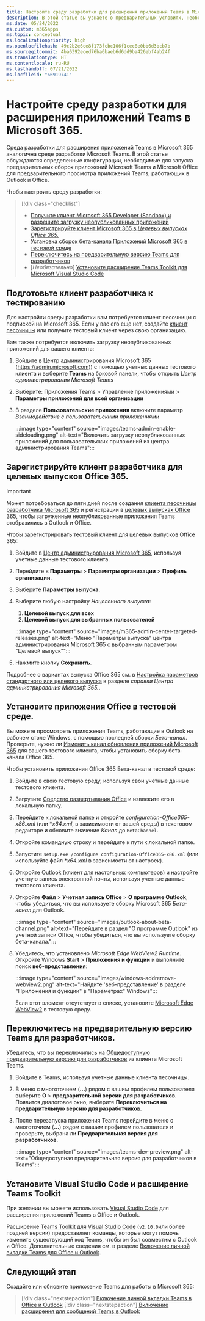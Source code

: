 ```yaml
---
title: Настройте среду разработки для расширения приложений Teams в Microsoft 365.
description: В этой статье вы узнаете о предварительных условиях, необходимых для запуска ознакомительных версий сборок для расширения ваших приложений Teams в Microsoft 365.
ms.date: 05/24/2022
ms.custom: m365apps
ms.topic: conceptual
ms.localizationpriority: high
ms.openlocfilehash: 49c2b2e6ce8f173fcbc106f1cec8e0bb6d3bcb7b
ms.sourcegitcommit: 4ba6392eced76ba6baeb6d6dd9ba426ebf4ab24f
ms.translationtype: HT
ms.contentlocale: ru-RU
ms.lasthandoff: 07/21/2022
ms.locfileid: "66919741"
---
```

# <a name="set-up-your-dev-environment-for-extending-teams-apps-across-microsoft-365"></a>Настройте среду разработки для расширения приложений Teams в Microsoft 365.

Среда разработки для расширения приложений Teams в Microsoft 365 аналогична среде разработки Microsoft Teams. В этой статье обсуждаются определенные конфигурации, необходимые для запуска предварительных сборок приложений Microsoft Teams и Microsoft Office для предварительного просмотра приложений Teams, работающих в Outlook и Office.

Чтобы настроить среду разработки:

> [!div class="checklist"]
>
> * [Получите клиент Microsoft 365 Developer (Sandbox) и разрешите загрузку неопубликованных приложений](#prepare-a-developer-tenant-for-testing)
> * [Зарегистрируйте клиент Microsoft 365 в *Целевых выпусках Office 365.*](#enroll-your-developer-tenant-for-office-365-targeted-releases)
> * [Установка сборок бета-канала Приложений Microsoft 365 в тестовой среде](#install-office-apps-in-your-test-environment)
> * [Переключитесь на предварительную версию Teams для разработчиков](#switch-to-the-developer-preview-version-of-teams)
> * [*Необязательно*] [Установите расширение Teams Toolkit для Microsoft Visual Studio Code](#install-visual-studio-code-and-teams-toolkit-extension)

## <a name="prepare-a-developer-tenant-for-testing"></a>Подготовьте клиент разработчика к тестированию

Для настройки среды разработки вам потребуется клиент песочницы с подпиской на Microsoft 365. Если у вас его еще нет, создайте [клиент песочницы](/office/developer-program/microsoft-365-developer-program-get-started) или получите тестовый клиент через свою организацию.

Вам также потребуется включить загрузку неопубликованных приложений для вашего клиента:

1. Войдите в Центр администрирования Microsoft 365 (https://admin.microsoft.com)) с помощью учетных данных тестового клиента и выберите **Teams** на боковой панели, чтобы открыть *Центр администрирования Microsoft Teams*
1. Выберите: Приложения Teams > Управление приложениями > **Параметры приложений для всей организации**
1. В разделе **Пользовательские приложения** включите параметр *Взаимодействие с пользовательскими приложениями*

    :::image type="content" source="images/teams-admin-enable-sideloading.png" alt-text="Включить загрузку неопубликованных приложений для пользовательских приложений из центра администрирования Teams":::

## <a name="enroll-your-developer-tenant-for-office-365-targeted-releases"></a>Зарегистрируйте клиент разработчика для целевых выпусков Office 365.

> [!Important]
> Может потребоваться до пяти дней после создания [клиента песочницы разработчика Microsoft 365](/office/developer-program/microsoft-365-developer-program-get-started) и регистрации в [целевых выпусках Office 365](#enroll-your-developer-tenant-for-office-365-targeted-releases), чтобы загруженные неопубликованные приложения Teams отобразились в Outlook и Office.

Чтобы зарегистрировать тестовый клиент для целевых выпусков Office 365:

1. Войдите в [Центр администрирования Microsoft 365](https://admin.microsoft.com), используя учетные данные тестового клиента.
1. Перейдите в **Параметры** > **Параметры организации** > **Профиль организации**.
1. Выберите **Параметры выпуска**.
1. Выберите любую настройку *Нацеленного выпуска*:
    1. **Целевой выпуск для всех**
    1. **Целевой выпуск для выбранных пользователей**

    :::image type="content" source="images/m365-admin-center-targeted-releases.png" alt-text="Меню &quot;Параметры выпуска&quot; центра администрирования Microsoft 365 с выбранным параметром &quot;Целевой выпуск&quot;":::

1. Нажмите кнопку **Сохранить**.

Подробнее о вариантах выпуска Office 365 см. в [Настройка параметров стандартного или целевого выпуска](/microsoft-365/admin/manage/release-options-in-office-365?view=o365-worldwide&preserve-view=true#targeted-release) в разделе *справки Центра администрирования Microsoft 365.*.

## <a name="install-office-apps-in-your-test-environment"></a>Установите приложения Office в тестовой среде.

Вы можете просмотреть приложения Teams, работающие в Outlook на рабочем столе Windows, с помощью последней сборки *Бета-канал*. Проверьте, нужно ли [Изменить канал обновления приложений Microsoft 365](/deployoffice/change-update-channels?WT.mc_id=M365-MVP-5002016) для вашего тестового клиента, чтобы установить сборку бета-канала Office 365.

Чтобы установить приложения Office 365 Бета-канал в тестовой среде:

1. Войдите в свою тестовую среду, используя свои учетные данные тестового клиента.
1. Загрузите [Средство развертывания Office](https://www.microsoft.com/download/details.aspx?id=49117) и извлеките его в локальную папку.
1. Перейдите к локальной папке и откройте *configuration-Office365-x86.xml* (или **x64.xml*, в зависимости от вашей среды) в текстовом редакторе и обновите значение *Канал* до `BetaChannel`.
1. Откройте командную строку и перейдите к пути к локальной папке.
1. Запустите `setup.exe /configure configuration-Office365-x86.xml` (или используйте файл **x64.xml* в зависимости от настроек).
1. Откройте Outlook (клиент для настольных компьютеров) и настройте учетную запись электронной почты, используя учетные данные тестового клиента.
1. Откройте **Файл** > **Учетная запись Office** > **О программе Outlook**, чтобы убедиться, что вы используете сборку Microsoft 365 *Бета-канал* для Outlook.

    :::image type="content" source="images/outlook-about-beta-channel.png" alt-text="Перейдите в раздел &quot;О программе Outlook&quot; из учетной записи Office, чтобы убедиться, что вы используете сборку бета-канала.":::

1. Убедитесь, что установлено *Microsoft Edge WebView2 Runtime*. Откройте Windows **Start** >  **Приложения и функции** и выполните поиск **веб-представления**:

    :::image type="content" source="images/windows-addremove-webview2.png" alt-text="Найдите 'веб-представление' в разделе &quot;Приложения и функции&quot; в &quot;Параметрах&quot; Windows":::

    Если этот элемент отсутствует в списке, установите [Microsoft Edge WebView2](https://developer.microsoft.com/microsoft-edge/webview2/) в тестовую среду.

## <a name="switch-to-the-developer-preview-version-of-teams"></a>Переключитесь на предварительную версию Teams для разработчиков.

Убедитесь, что вы переключились на [Общедоступную предварительную версию для разработчиков](../resources/dev-preview/developer-preview-intro.md) из клиента Microsoft Teams.

1. Войдите в Teams, используя учетные данные клиента песочницы.
1. В меню с многоточием (**...**) рядом с вашим профилем пользователя выберите **О** > **предварительной версии для разработчиков**. Появится диалоговое окно, выберите **Переключиться на предварительную версию для разработчиков**.
1. После перезапуска приложения Teams перейдите в меню с многоточием (**...**) рядом с вашим профилем пользователя и проверьте, выбрана ли **Предварительная версия для разработчиков**.

    :::image type="content" source="images/teams-dev-preview.png" alt-text="Общедоступная предварительная версия для разработчиков в Teams":::

## <a name="install-visual-studio-code-and-teams-toolkit-extension"></a>Установите Visual Studio Code и расширение Teams Toolkit

При желании вы можете использовать [Visual Studio Code](https://code.visualstudio.com/) для расширения приложений Teams в Office и Outlook.

Расширение [Teams Toolkit для Visual Studio Code](https://aka.ms/teams-toolkit) (`v2.10.0`или более поздней версии) предоставляет команды, которые могут помочь изменить существующий код Teams, чтобы он был совместим с Outlook и Office. Дополнительные сведения см. в разделе [Включение личной вкладки Teams для Office и Outlook](extend-m365-teams-personal-tab.md).

## <a name="next-step"></a>Следующий этап

Создайте или обновите приложение Teams для работы в Microsoft 365:

> [!div class="nextstepaction"]
> [Включение личной вкладки Teams в Office и Outlook](extend-m365-teams-personal-tab.md)
> [!div class="nextstepaction"]
> [Включение расширения для сообщений Teams в Outlook](extend-m365-teams-message-extension.md)

